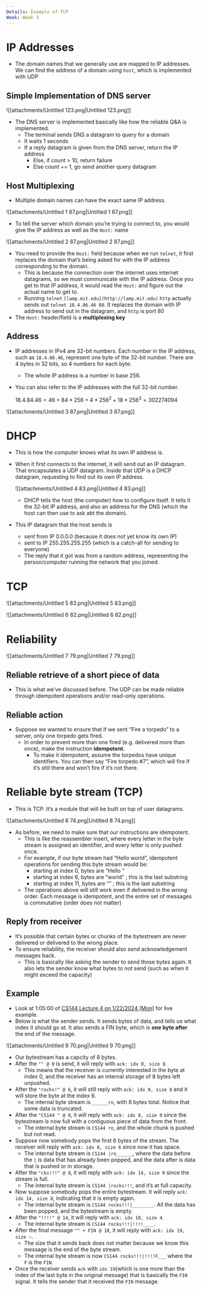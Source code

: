 ```yaml
---
Details: Example of TCP
Week: Week 3
---
```

# IP Addresses

- The domain names that we generally use are mapped to IP addresses. We can find the address of a domain using `host`, which is implemented with UDP

## Simple Implementation of DNS server

![[attachments/Untitled 123.png|Untitled 123.png]]

- The DNS server is implemented basically like how the reliable Q&A is implemented.
    - The terminal sends DNS a datagram to query for a domain
    - It waits 1 seconds
    - If a reply datagram is given from the DNS server, return the IP address
        - Else, if count > 10, return failure
        - Else count += 1, go send another query datagram

## Host Multiplexing

- Multiple domain names can have the exact same IP address.

![[attachments/Untitled 1 87.png|Untitled 1 87.png]]

- To tell the server which domain you’re trying to connect to, you would give the IP address as well as the `Host:` name

![[attachments/Untitled 2 87.png|Untitled 2 87.png]]

- You need to provide the `Host:` field because when we run `telnet`, it first replaces the domain that’s being asked for with the IP address corresponding to the domain.
    - This is because the connection over the internet uses internet datagrams, so we must communicate with the IP address. Once you get to that IP address, it would read the `Host:` and figure out the actual name to get to.
    - Running `telnet` `[lamp.mit.edu](http://lamp.mit.edu)` `http` actually sends out `telnet 18.4.86.46 80`. It replaces the domain with IP address to send out in the datagram, and `http` is port 80
- The `Host:` header/field is a **multiplexing key**

## Address

- IP addresses in IPv4 are 32-bit numbers. Each number in the IP address, such as `18.4.86.46`, represent one byte of the 32-bit number. There are 4 bytes in 32 bits, so 4 numbers for each byte.
    - The whole IP address is a number in base 256.
- You can also refer to the IP addresses with the full 32-bit number.
    
    $18.4.84.46 = 46 + 84 * 256 + 4 * 256^2 + 18 * 256^3 = 302274094$
    

![[attachments/Untitled 3 87.png|Untitled 3 87.png]]

# DHCP

- This is how the computer knows what its own IP address is.
- When it first connects to the internet, it will send out an IP datagram. That encapsulates a UDP datagram. Inside that UDP is a DHCP datagram, requesting to find out its own IP address.
    
    ![[attachments/Untitled 4 83.png|Untitled 4 83.png]]
    
    - DHCP tells the host (the computer) how to configure itself. It tells it the 32-bit IP address, and also an address for the DNS (which the host can then use to ask abt the domain).
- This IP datagram that the host sends is
    - sent from IP 0.0.0.0 (because it does not yet know its own IP)
    - sent to IP 255.255.255.255 (which is a catch-all for sending to everyone)
    - The reply that it got was from a random address, representing the person/computer running the network that you joined.

# TCP

![[attachments/Untitled 5 83.png|Untitled 5 83.png]]

![[attachments/Untitled 6 82.png|Untitled 6 82.png]]

# Reliability

![[attachments/Untitled 7 79.png|Untitled 7 79.png]]

## Reliable retrieve of a short piece of data

- This is what we’ve discussed before. The UDP can be made reliable through idempotent operations and/or read-only operations.

## Reliable action

- Suppose we wanted to ensure that if we sent “Fire a torpedo” to a server, only one torpedo gets fired.
    - In order to prevent more than one fired (e.g. delivered more than once), make the instruction **idempotent.**
        - To make it idempotent, assume the torpedos have unique identifiers. You can then say “Fire torpedo \#7”, which will fire if it’s still there and won’t fire if it’s not there.

# Reliable byte stream (TCP)

- This is TCP. It’s a module that will be built on top of user datagrams.

![[attachments/Untitled 8 74.png|Untitled 8 74.png]]

- As before, we need to make sure that our instructions are idempotent.
    - This is like the reassembler insert, where every letter in the byte stream is assigned an identifier, and every letter is only pushed once.
    - For example, if our byte stream had “Hello world”, idempotent operations for sending this byte stream would be:
        - starting at index 0, bytes are “Hello “
        - starting at index 6, bytes are “world” ; this is the last substring
        - starting at index 11, bytes are “” ; this is the last substring
    - The operations above will still work even if delivered in the wrong order. Each message is idempotent, and the entire set of messages is commutative (order does not matter)

## Reply from receiver

- It’s possible that certain bytes or chunks of the bytestream are never delivered or delivered to the wrong place.
- To ensure reliability, the receiver should also send acknowledgement messages back.
    - This is basically like asking the sender to send those bytes again. It also lets the sender know what bytes to _not_ send (such as when it might exceed the capacity)

## Example

- Look at 1:05:00 of [CS144 Lecture 4 on 1/22/2024 (Mon)](https://stanford-pilot.hosted.panopto.com/Panopto/Pages/Viewer.aspx?id=025d4d74-7e3a-4c6a-ad70-b0de0002a450) for live example.
- Below is what the sender sends. It sends bytes of data, and tells us what index it should go at. It also sends a FIN byte, which is **one byte after** the end of the message.

![[attachments/Untitled 9 70.png|Untitled 9 70.png]]

- Our bytestream has a capcity of 8 bytes.
- After the `"" @ 0` is send, it will reply with `ack: idx 0, size 8`.
    - This means that the receiver is currently interested in the byte at index 0, and the receiver has an internal storage of 8 bytes left unpushed.
- After the `"rocks!" @ 6`, it will still reply with `ack: idx 0, size 8` and it will store the byte at the index 6.
    - The internal byte stream is `______ro`, with 8 bytes total. Notice that some data is truncated.
- After the `"CS144 " @ 0`, it will reply with `ack: idx 8, size 0` since the bytestream is now full with a contiguous piece of data from the front.
    - The internal byte stream is `CS144 ro`, and the whole chunk is pushed but not read.
- Suppose now somebody pops the first 6 bytes of the stream. The receiver will reply with `ack: idx 8, size 6` since now it has space.
    - The internal byte stream is `CS144 |ro______`, where the data before the `|` is data that has already been popped, and the data after is data that is pushed or in storage.
- After the `"cks!!!" @ 8`, it will reply with `ack: idx 14, size 0` since the stream is full.
    - The internal byte stream is `CS144 |rocks!!!`, and it’s at full capacity.
- Now suppose somebody pops the entire bytestream. It will reply `ack: idx 14, size 8`, indicating that it is empty again.
    - The internal byte stream is `CS144 rocks!!!|________`. All the data has been popped, and the bytestream is empty.
- After the `"!!!!" @ 14`, it will reply with `ack: idx 18, size 4`.
    - The internal byte stream is `CS144 rocks!!!|!!!!____`.
- After the final message `"" + FIN @ 18`, it will reply with `ack: idx 19, size ~`.
    - The size that it sends back does not matter because we know this message is the end of the byte stream.
    - The internal byte stream is now `CS144 rocks!!!|!!!!F___` where the `F` is the `FIN`.
- Once the receiver sends `ack` with `idx 19`(which is one more than the index of the last byte in the original message) that is basically the `FIN` signal. It tells the sender that it received the `FIN` message.